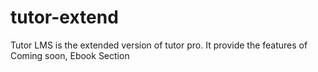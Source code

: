 # tutor-extend
Tutor LMS is the extended version of tutor pro. It provide the features of Coming soon, Ebook Section 
